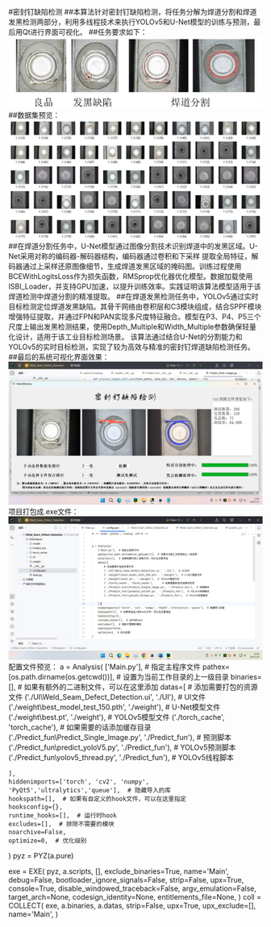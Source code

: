 #密封钉缺陷检测
##本算法针对密封钉缺陷检测，将任务分解为焊道分割和焊道发黑检测两部分，利用多线程技术来执行YOLOv5和U-Net模型的训练与预测，最后用Qt进行界面可视化。
##任务要求如下：
![image](https://github.com/xuchuanleikeshi/xuchuanleikshi.github.io/blob/main/%E6%A3%80%E6%B5%8B%E8%A6%81%E6%B1%82.JPG)
##数据集预览：
![image](https://github.com/xuchuanleikeshi/xuchuanleikshi.github.io/blob/main/%E5%B1%8F%E5%B9%95%E6%88%AA%E5%9B%BE%202025-02-08%20102716.png)
##在焊道分割任务中，U-Net模型通过图像分割技术识别焊道中的发黑区域。U-Net采用对称的编码器-解码器结构，编码器通过卷积和下采样 提取全局特征，解码器通过上采样还原图像细节，生成焊道发黑区域的掩码图。训练过程使用BCEWithLogitsLoss作为损失函数，RMSprop优化器优化模型。数据加载使用ISBI_Loader，并支持GPU加速，以提升训练效率。实践证明该算法模型适用于该焊道检测中焊道分割的精准提取。
##在焊道发黑检测任务中，YOLOv5通过实时目标检测定位焊道发黑缺陷。其骨干网络由卷积层和C3模块组成，结合SPPF模块增强特征提取，并通过FPN和PAN实现多尺度特征融合。模型在P3、P4、P5三个尺度上输出发黑检测结果，使用Depth_Multiple和Width_Multiple参数确保轻量化设计，适用于该工业目标检测场景。
该算法通过结合U-Net的分割能力和YOLOv5的实时目标检测，实现了较为高效与精准的密封钉焊道缺陷检测任务。
##最后的系统可视化界面效果：
![image](https://github.com/xuchuanleikeshi/xuchuanleikshi.github.io/blob/main/%E5%B1%8F%E5%B9%95%E6%88%AA%E5%9B%BE%202025-02-06%20120059.png)
项目打包成.exe文件：
![image](https://github.com/xuchuanleikeshi/xuchuanleikshi.github.io/blob/main/%E5%B1%8F%E5%B9%95%E6%88%AA%E5%9B%BE%202025-02-08%20105921.png)
配置文件预览：
a = Analysis(
    ['Main.py'],  # 指定主程序文件
    pathex=[os.path.dirname(os.getcwd())],  # 设置为当前工作目录的上一级目录
    binaries=[],  # 如果有额外的二进制文件，可以在这里添加
    datas=[
        # 添加需要打包的资源文件
        ('./UI\\Weld_Seam_Defect_Detection.ui', './UI'),  # UI文件
        ('./weight\\best_model_test_150.pth', './weight'),  # U-Net模型文件
        ('./weight\\best.pt', './weight'),  # YOLOv5模型文件
        ('./torch_cache', 'torch_cache'),      # 如果需要的话添加缓存目录
        ('./Predict_fun\\Predict_Single_Image.py', './Predict_fun'),  # 预测脚本
        ('./Predict_fun\\predict_yoloV5.py', './Predict_fun'),  # YOLOv5预测脚本
        ('./Predict_fun\\yolov5_thread.py', './Predict_fun'),  # YOLOv5线程脚本

    ],
    hiddenimports=['torch', 'cv2', 'numpy', 'PyQt5','ultralytics','queue'],  # 隐藏导入的库
    hookspath=[],  # 如果有自定义的hook文件，可以在这里指定
    hooksconfig={},
    runtime_hooks=[],  # 运行时hook
    excludes=[],  # 排除不需要的模块
    noarchive=False,
    optimize=0,  # 优化级别
)
pyz = PYZ(a.pure)

exe = EXE(
    pyz,
    a.scripts,
    [],
    exclude_binaries=True,
    name='Main',
    debug=False,
    bootloader_ignore_signals=False,
    strip=False,
    upx=True,
    console=True,
    disable_windowed_traceback=False,
    argv_emulation=False,
    target_arch=None,
    codesign_identity=None,
    entitlements_file=None,
)
coll = COLLECT(
    exe,
    a.binaries,
    a.datas,
    strip=False,
    upx=True,
    upx_exclude=[],
    name='Main',
)
